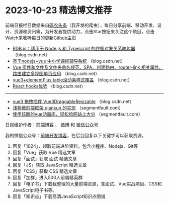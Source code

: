 # 2023-10-23 精选博文推荐

前端日报栏目数据来自[码农头条](http://toutiao.qdkfweb.cn/)（我开发的爬虫），每日分享前端、移动开发、设计、资源和资讯等，为开发者提供动力，点击Star按钮来关注这个项目，点击Watch来收听每日的更新[Github主页](https://github.com/kujian/frontendDaily)
* [RDB.js：适用于 Node.js 和 Typescript 的终极对象关系映射器](https://blog.csdn.net/duninet/article/details/133973806) （blog.csdn.net）
* [基于nodejs+vue 中小学课程辅导系统](https://blog.csdn.net/QQ_511008285/article/details/133830270) （blog.csdn.net）
* [Vue 组件和文件及文件夹命名规范、SPA、创建路由、router-link 相关属性、路由建立多视图单页应用](https://blog.csdn.net/qq_73126462/article/details/133963073) （blog.csdn.net）
* [vue3+elementPlus table滚动条样式覆盖](https://blog.csdn.net/beihenanfei/article/details/133941840) （blog.csdn.net）
* [React hooks优势](https://blog.csdn.net/zzx262625/article/details/133970487) （blog.csdn.net）

***
* [vue3 拖拽插件 Vue3DraggableResizable](https://blog.csdn.net/mChales_Liu/article/details/133964700) （blog.csdn.net）
* [浅析微前端框架 qiankun 的实现](https://segmentfault.com/a/1190000044325763) （segmentfault.com）
* [使用炫酷的vue动画库，轻松给网站上大分](https://segmentfault.com/a/1190000044277279) （segmentfault.com）

日报维护作者：[前端博客](https://qdkfweb.cn/) 、 [微博](http://weibo.com/kujian) 和 [微信公众号](https://open.weixin.qq.com/qr/code?username=caibaojian_com)

我的微信公众号：[前端开发博客](https://open.weixin.qq.com/qr/code?username=caibaojian_com)，在后台回复以下关键字可以获取资源。

1. 回复「1024」，领取前端进阶资料，包含小程序、Nodejs、Git等
2. 回复「Vue」获取 Vue 精选文章
3. 回复「面试」获取 面试 精选文章
4. 回复「JS」获取 JavaScript 精选文章
5. 回复「CSS」获取 CSS 精选文章
6. 回复「加群」进入500人前端精英群
7. 回复「电子书」下载我整理的大量前端资源，含面试、Vue实战项目、CSS和JavaScript电子书等。
8. 回复「知识点」下载高清JavaScript知识点图谱